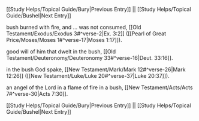 [[Study Helps/Topical Guide/Bury|Previous Entry]]  ||  [[Study Helps/Topical Guide/Bushel|Next Entry]]

 bush burned with fire, and ... was not consumed, [[Old Testament/Exodus/Exodus 3#^verse-2|Ex. 3:2]] ([[Pearl of Great Price/Moses/Moses 1#^verse-17|Moses 1:17]]).

 good will of him that dwelt in the bush, [[Old Testament/Deuteronomy/Deuteronomy 33#^verse-16|Deut. 33:16]].

 in the bush God spake, [[New Testament/Mark/Mark 12#^verse-26|Mark 12:26]] ([[New Testament/Luke/Luke 20#^verse-37|Luke 20:37]]).

 an angel of the Lord in a flame of fire in a bush, [[New Testament/Acts/Acts 7#^verse-30|Acts 7:30]].

[[Study Helps/Topical Guide/Bury|Previous Entry]]  ||  [[Study Helps/Topical Guide/Bushel|Next Entry]]